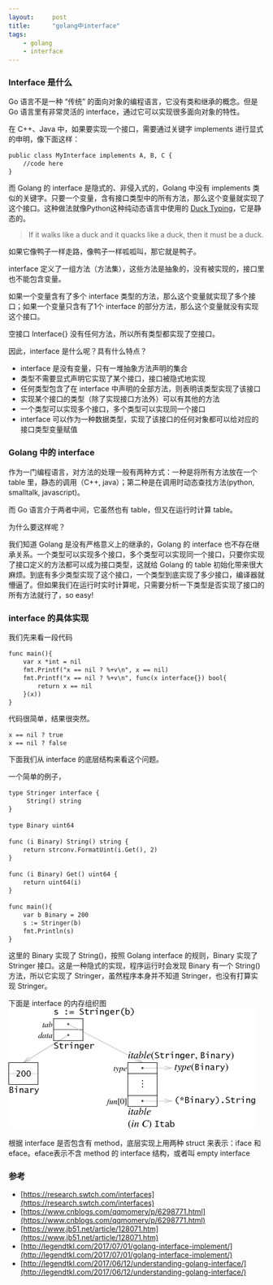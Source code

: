 ```yaml
---
layout:     post
title:      "golang中interface"
tags:
    - golang
    - interface
---
```


### Interface 是什么
Go 语言不是一种 “传统” 的面向对象的编程语言，它没有类和继承的概念。但是 Go 语言里有非常灵活的 interface，通过它可以实现很多面向对象的特性。

在 C++、Java 中，如果要实现一个接口，需要通过关键字 implements 进行显式的申明，像下面这样：

    public class MyInterface implements A, B, C {
        //code here
    }

而 Golang 的 interface 是隐式的、非侵入式的，Golang 中没有 implements 类似的关键字。只要一个变量，含有接口类型中的所有方法，那么这个变量就实现了这个接口。这种做法就像Python这种纯动态语言中使用的 [Duck Typing](https://en.wikipedia.org/wiki/Duck_typing)，它是静态的。

>If it walks like a duck and it quacks like a duck, then it must be a duck.

如果它像鸭子一样走路，像鸭子一样呱呱叫，那它就是鸭子。

interface 定义了一组方法（方法集），这些方法是抽象的，没有被实现的，接口里也不能包含变量。

如果一个变量含有了多个 interface 类型的方法，那么这个变量就实现了多个接口；如果一个变量只含有了1个 interface 的部分方法，那么这个变量就没有实现这个接口。

空接口 Interface{} 没有任何方法，所以所有类型都实现了空接口。

因此，interface 是什么呢？具有什么特点？

+ interface 是没有变量，只有一堆抽象方法声明的集合
+ 类型不需要显式声明它实现了某个接口，接口被隐式地实现
+ 任何类型包含了在 interface 中声明的全部方法，则表明该类型实现了该接口
+ 实现某个接口的类型（除了实现接口方法外）可以有其他的方法
+ 一个类型可以实现多个接口，多个类型可以实现同一个接口
+ interface 可以作为一种数据类型，实现了该接口的任何对象都可以给对应的接口类型变量赋值

### Golang 中的 interface

作为一门编程语言，对方法的处理一般有两种方式：一种是将所有方法放在一个 table 里，静态的调用（C++, java）；第二种是在调用时动态查找方法(python, smalltalk, javascript)。


而 Go 语言介于两者中间，它虽然也有 table，但又在运行时计算 table。

为什么要这样呢？

我们知道 Golang 是没有严格意义上的继承的，Golang 的 interface 也不存在继承关系。一个类型可以实现多个接口，多个类型可以实现同一个接口，只要你实现了接口定义的方法都可以成为接口类型，这就给 Golang 的 table 初始化带来很大麻烦。到底有多少类型实现了这个接口，一个类型到底实现了多少接口，编译器就懵逼了。但如果我们在运行时实时计算呢，只需要分析一下类型是否实现了接口的所有方法就行了，so easy!

### interface 的具体实现

我们先来看一段代码

	func main(){
		var x *int = nil
        fmt.Printf("x == nil ? %+v\n", x == nil)
		fmt.Printf("x == nil ? %+v\n", func(x interface{}) bool{
			return x == nil
		}(x))
	}

代码很简单，结果很突然。

    x == nil ? true
    x == nil ? false

下面我们从 interface 的底层结构来看这个问题。

一个简单的例子，

	type Stringer interface {
		 String() string
	}

	type Binary uint64

	func (i Binary) String() string {
		return strconv.FormatUint(i.Get(), 2)
	}

	func (i Binary) Get() uint64 {
		return uint64(i)
	}

	func main(){
		var b Binary = 200
		s := Stringer(b)
		fmt.Println(s)
	}

这里的 Binary 实现了 String()，按照 Golang interface 的规则，Binary 实现了 Stringer 接口。这是一种隐式的实现，程序运行时会发现 Binary 有一个 String() 方法，所以它实现了 Stringer，虽然程序本身并不知道 Stringer，也没有打算实现 Stringer。

下面是 interface 的内存组织图
![interface](/img/20181102/gointer2.png)

根据 interface 是否包含有 method，底层实现上用两种 struct 来表示：iface 和 eface。eface表示不含 method 的 interface 结构，或者叫 empty interface


### 参考
 - [https://research.swtch.com/interfaces](https://research.swtch.com/interfaces)
 - [https://www.cnblogs.com/qqmomery/p/6298771.html](https://www.cnblogs.com/qqmomery/p/6298771.html)
 - [https://www.jb51.net/article/128071.htm](https://www.jb51.net/article/128071.htm)
 - [http://legendtkl.com/2017/07/01/golang-interface-implement/](http://legendtkl.com/2017/07/01/golang-interface-implement/)
 - [http://legendtkl.com/2017/06/12/understanding-golang-interface/](http://legendtkl.com/2017/06/12/understanding-golang-interface/)
